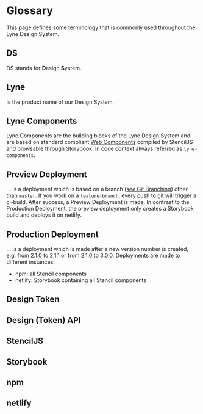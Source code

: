 # Glossary
This page defines some terminology that is commonly used throughout the Lyne Design System.

## DS
DS stands for **D**esign **S**ystem.

## Lyne
Is the product name of our Design System.

## Lyne Components
Lyne Components are the building blocks of the Lyne Design System and are based on standard compliant [Web Components](https://www.webcomponents.org/specs) compiled by StencilJS and browsable through Storybook. In code context always referred as `lyne-components`.

## Preview Deployment
... is a deployment which is based on a branch ([see Git Branching](https://git-scm.com/book/en/v2/Git-Branching-Branches-in-a-Nutshell)) other than `master`. If you work on a `feature-branch`, every push to git will trigger a ci-build. After success, a Preview Deployment is made. In contrast to the Production Deployment, the preview deployment only creates a Storybook build and deploys it on netlify.

## Production Deployment
... is a deployment which is made after a new version number is created, e.g. from 2.1.0 to 2.1.1 or from 2.1.0 to 3.0.0. Deployments are made to different instances:
- npm: all Stencil components
- netlify: Storybook containing all Stencil components

## Design Token

## Design (Token) API

## StencilJS

## Storybook

## npm

## netlify